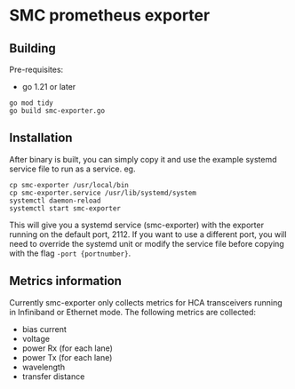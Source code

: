 # SMC prometheus exporter
## Building
Pre-requisites:
- go 1.21 or later
```
go mod tidy
go build smc-exporter.go
```
## Installation
After binary is built, you can simply copy it and use the example systemd service file to run as a service. eg.
```
cp smc-exporter /usr/local/bin
cp smc-exporter.service /usr/lib/systemd/system
systemctl daemon-reload
systemctl start smc-exporter
```
This will give you a systemd service (smc-exporter) with the exporter running on the default port, 2112. If you want to use a different port, you will need to override the systemd unit or modify the service file before copying with the flag `-port {portnumber}`. 

## Metrics information
Currently smc-exporter only collects metrics for HCA transceivers running in Infiniband or Ethernet mode. The following metrics are collected:
- bias current
- voltage
- power Rx (for each lane)
- power Tx (for each lane)
- wavelength
- transfer distance
